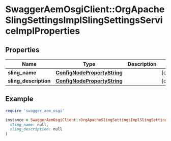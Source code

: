 # SwaggerAemOsgiClient::OrgApacheSlingSettingsImplSlingSettingsServiceImplProperties

## Properties

| Name | Type | Description | Notes |
| ---- | ---- | ----------- | ----- |
| **sling_name** | [**ConfigNodePropertyString**](ConfigNodePropertyString.md) |  | [optional] |
| **sling_description** | [**ConfigNodePropertyString**](ConfigNodePropertyString.md) |  | [optional] |

## Example

```ruby
require 'swagger_aem_osgi'

instance = SwaggerAemOsgiClient::OrgApacheSlingSettingsImplSlingSettingsServiceImplProperties.new(
  sling_name: null,
  sling_description: null
)
```

